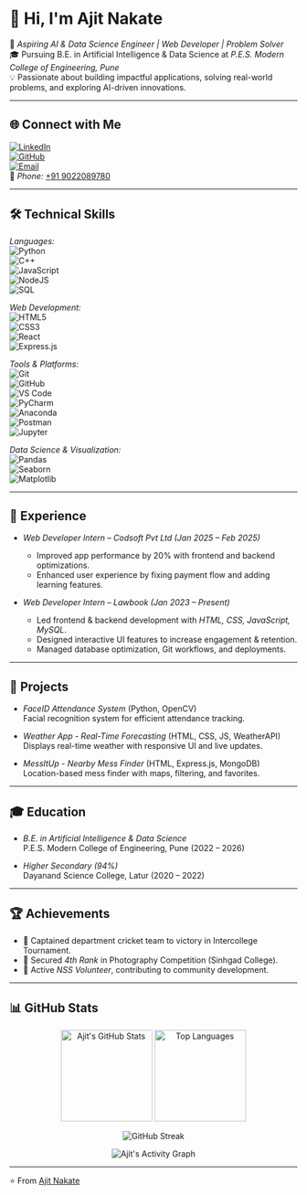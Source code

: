 # 👋 Hi, I'm Ajit Nakate  

🚀 *Aspiring AI & Data Science Engineer | Web Developer | Problem Solver*  
🎓 Pursuing B.E. in Artificial Intelligence & Data Science at *P.E.S. Modern College of Engineering, Pune*  
💡 Passionate about building impactful applications, solving real-world problems, and exploring AI-driven innovations.  

---

## 🌐 Connect with Me  
[![LinkedIn](https://img.shields.io/badge/LinkedIn-0A66C2?logo=linkedin&logoColor=white)](http://www.linkedin.com/in/ajit-nakate-6156652a6)  
[![GitHub](https://img.shields.io/badge/GitHub-171515?logo=github&logoColor=white)](https://github.com/aj2k4)  
[![Email](https://img.shields.io/badge/Gmail-D14836?logo=gmail&logoColor=white)](mailto:ajitnakate3@gmail.com)  
📱 *Phone:* [+91 9022089780](tel:+919022089780)  

---

## 🛠 Technical Skills  

*Languages:*  
![Python](https://img.shields.io/badge/Python-3776AB?logo=python&logoColor=white)  
![C++](https://img.shields.io/badge/C++-00599C?logo=cplusplus&logoColor=white)  
![JavaScript](https://img.shields.io/badge/JavaScript-F7DF1E?logo=javascript&logoColor=black)  
![NodeJS](https://img.shields.io/badge/Node.js-339933?logo=node.js&logoColor=white)  
![SQL](https://img.shields.io/badge/SQL-336791?logo=postgresql&logoColor=white)  

*Web Development:*  
![HTML5](https://img.shields.io/badge/HTML5-E34F26?logo=html5&logoColor=white)  
![CSS3](https://img.shields.io/badge/CSS3-1572B6?logo=css3&logoColor=white)  
![React](https://img.shields.io/badge/React-61DAFB?logo=react&logoColor=black)  
![Express.js](https://img.shields.io/badge/Express.js-000000?logo=express&logoColor=white)  

*Tools & Platforms:*  
![Git](https://img.shields.io/badge/Git-F05032?logo=git&logoColor=white)  
![GitHub](https://img.shields.io/badge/GitHub-171515?logo=github&logoColor=white)  
![VS Code](https://img.shields.io/badge/VS_Code-007ACC?logo=visualstudiocode&logoColor=white)  
![PyCharm](https://img.shields.io/badge/PyCharm-21D789?logo=pycharm&logoColor=black)  
![Anaconda](https://img.shields.io/badge/Anaconda-44A833?logo=anaconda&logoColor=white)  
![Postman](https://img.shields.io/badge/Postman-FF6C37?logo=postman&logoColor=white)  
![Jupyter](https://img.shields.io/badge/Jupyter-F37626?logo=jupyter&logoColor=white)  

*Data Science & Visualization:*  
![Pandas](https://img.shields.io/badge/Pandas-150458?logo=pandas&logoColor=white)  
![Seaborn](https://img.shields.io/badge/Seaborn-3776AB?logoColor=white)  
![Matplotlib](https://img.shields.io/badge/Matplotlib-0C55A5?logoColor=white)  

---

## 💼 Experience  

- *Web Developer Intern – Codsoft Pvt Ltd (Jan 2025 – Feb 2025)*  
  - Improved app performance by 20% with frontend and backend optimizations.  
  - Enhanced user experience by fixing payment flow and adding learning features.  

- *Web Developer Intern – Lawbook (Jan 2023 – Present)*  
  - Led frontend & backend development with *HTML, CSS, JavaScript, MySQL*.  
  - Designed interactive UI features to increase engagement & retention.  
  - Managed database optimization, Git workflows, and deployments.  

---

## 🚀 Projects  

- *FaceID Attendance System* (Python, OpenCV)  
  Facial recognition system for efficient attendance tracking.  

- *Weather App - Real-Time Forecasting* (HTML, CSS, JS, WeatherAPI)  
  Displays real-time weather with responsive UI and live updates.  

- *MessItUp - Nearby Mess Finder* (HTML, Express.js, MongoDB)  
  Location-based mess finder with maps, filtering, and favorites.  

---

## 🎓 Education  

- *B.E. in Artificial Intelligence & Data Science*  
  P.E.S. Modern College of Engineering, Pune (2022 – 2026)  

- *Higher Secondary (94%)*  
  Dayanand Science College, Latur (2020 – 2022)  

---

## 🏆 Achievements  

- 🏏 Captained department cricket team to victory in Intercollege Tournament.  
- 📸 Secured *4th Rank* in Photography Competition (Sinhgad College).  
- 🤝 Active *NSS Volunteer*, contributing to community development.  

---

## 📊 GitHub Stats  

<p align="center">
  <img src="https://github-readme-stats.vercel.app/api?username=aj2k4&show_icons=true&theme=tokyonight" alt="Ajit's GitHub Stats" height="160"/>
  <img src="https://github-readme-stats.vercel.app/api/top-langs/?username=aj2k4&layout=compact&theme=tokyonight" alt="Top Languages" height="160"/>
</p>

<p align="center">
  <img src="https://streak-stats.demolab.com?user=aj2k4&theme=tokyonight&border_radius=10" alt="GitHub Streak"/>
</p>

<p align="center">
  <img src="https://github-readme-activity-graph.vercel.app/graph?username=aj2k4&theme=tokyo-night" alt="Ajit's Activity Graph"/>
</p>

---

⭐ From [Ajit Nakate](https://github.com/aj2k4)
